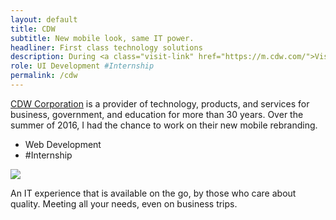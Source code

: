 ```yaml
---
layout: default
title: CDW
subtitle: New mobile look, same IT power.
headliner: First class technology solutions
description: During <a class="visit-link" href="https://m.cdw.com/">Visit Site</a> the summer of 2016, I had the opportunity to work with another intern on code development for the new rebranding for CDW’s mobile site. Their mobile site before the redesign was lacking in design, usability, and ultimately led to lower conversions than their desktop site. Further research proved that mobile is a growing market and in order to capitalize on that, a new design was in need. 
role: UI Development #Internship
permalink: /cdw
--- 
```


<div class="case-study">
	<div class="case-paragraph">
		<p><a class="visit-link" href="https://m.cdw.com/">CDW Corporation</a> is a provider of technology, products, and services for business, government, and education for more than 30 years. Over the summer of 2016, I had the chance to work on their new mobile rebranding.</p>
		<ul class="role">
			<li>Web Development</li>
			<li>#Internship</li>
		</ul>
	</div>
	<div class="row">
		<img src="{{ site.baseurl }}/assets/cdw/CDW-Mockup.png"/>
	</div>
	<div class="case-paragraph">
		<p>An IT experience that is available on the go, by those who care about quality. Meeting all your needs, even on business trips.</p>
	</div>
</div>

